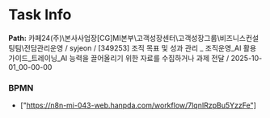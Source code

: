 # Task Info

**Path:** 카페24(주)\본사사업장\[CG]MI본부\고객성장센터\고객성장그룹\비즈니스컨설팅팀\전담관리운영 / syjeon / [349253] 조직 목표 및 성과 관리 _ 조직운영_AI 활용 가이드_트레이닝_AI 능력을 끌어올리기 위한 자료를 수집하거나 과제 전달 / 2025-10-01_00-00-00

### BPMN
- ["https://n8n-mi-043-web.hanpda.com/workflow/7lqnIRzpBu5YzzFe"]

